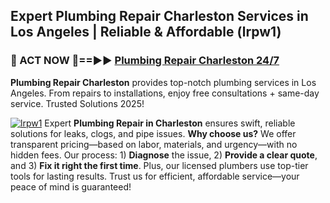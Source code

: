 ## Expert Plumbing Repair Charleston Services in Los Angeles | Reliable & Affordable (lrpw1)  

<h3>🚿 ACT NOW 🌟==►► <a href="https://tinyurl.com/2ne6vx2x" rel="nofollow">Plumbing Repair Charleston 24/7</a></h3>

**Plumbing Repair Charleston** provides top-notch plumbing services in Los Angeles. From repairs to installations, enjoy free consultations + same-day service. Trusted Solutions 2025!

[![lrpw1](https://i.imgur.com/4PFF4AK.jpeg)](https://tinyurl.com/2ne6vx2x)
Expert **Plumbing Repair in Charleston** ensures swift, reliable solutions for leaks, clogs, and pipe issues. **Why choose us?** We offer transparent pricing—based on labor, materials, and urgency—with no hidden fees. Our process: 1) **Diagnose** the issue, 2) **Provide a clear quote**, and 3) **Fix it right the first time**. Plus, our licensed plumbers use top-tier tools for lasting results. Trust us for efficient, affordable service—your peace of mind is guaranteed!